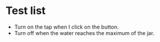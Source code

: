 Test list
=========

* Turn on the tap when I click on the button.
* Turn off when the water reaches the maximum of the jar.